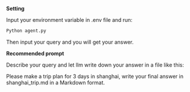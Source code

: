 **Setting**

Input your environment variable in .env file and run:

```python
Python agent.py
```

Then input your query and you will get your answer.

**Recommended prompt**

Describe your query and let llm write down your answer in a file like this:

Please make a trip plan for 3 days in shanghai, write your final answer in shanghai_trip.md in a Markdown format.
